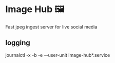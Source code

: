 # Image Hub 🖼
Fast jpeg ingest server for live social media
## logging
journalctl -x -b -e --user-unit image-hub*.service
